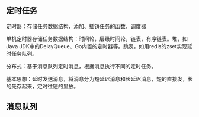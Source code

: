 



## 定时任务

定时器：存储任务数据结构，添加、插销任务的函数，调度器

单机定时器存储任务数据结构：时间轮，层级时间轮，链表，有序链表。堆，如Java JDK中的DelayQueue、Go内置的定时器等。跳表，如用redis的zset实现延时任务队列。

分布式：基于消息队列定时消息，根据消息执行不同的定时任务。

基本思想：延时发送消息，将消息分为短延迟消息和长延迟消息，短的直接发，长的先存起来，定时往短的里放。







## 消息队列





































